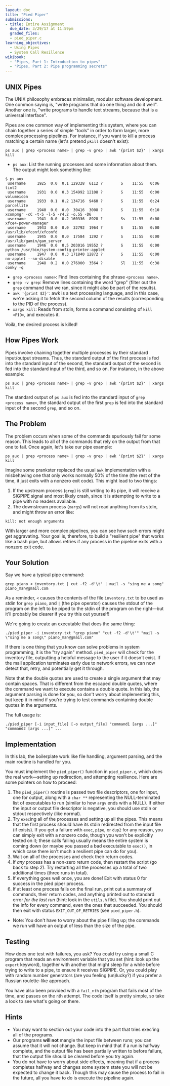 ```yaml
---
layout: doc
title: "Pied Piper"
submissions:
- title: Entire Assignment
  due_date: 3/29/17 at 11:59pm
  graded_files:
  - pied_piper.c
learning_objectives:
  - Using Pipes
  - System Call Resillence
wikibook:
  - "Pipes, Part 1: Introduction to pipes"
  - "Pipes, Part 2: Pipe programming secrets"
---
```


## UNIX Pipes

The UNIX philosophy embraces minimalist, modular software development. One common saying is, "write programs that do one thing and do it well". Another one is, "write programs to handle text streams, because that is a universal interface".

Pipes are one common way of implementing this system, where you can chain together a series of simple "tools" in order to form larger, more complex processing pipelines. For instance, if you want to kill a process matching a certain name (let's pretend `pkill` doesn't exist):

```console
ps aux | grep <process name> | grep -v grep | awk '{print $2}' | xargs kill
```

* `ps aux`: List the running processes and some information about them. The output might look something like:

```console
$ ps aux
 username     1925  0.0  0.1 129328  6112 ?        S    11:55   0:06 tint2
 username     1931  0.0  0.3 154992 12108 ?        S    11:55   0:00 volumeicon
 username     1933  0.1  0.2 134716  9460 ?        S    11:55   0:24 parcellite
 username     1940  0.0  0.0  30416  3008 ?        S    11:55   0:10 xcompmgr -cC -t-5 -l-5 -r4.2 -o.55 -D6
 username     1941  0.0  0.2 160336  8928 ?        Ss   11:55   0:00 xfce4-power-manager
 username     1943  0.0  0.0  32792  1964 ?        S    11:55   0:00 /usr/lib/xfconf/xfconfd
 username     1945  0.0  0.0  17584  1292 ?        S    11:55   0:00 /usr/lib/gamin/gam_server
 username     1946  0.0  0.5 203016 19552 ?        S    11:55   0:00 python /usr/bin/system-config-printer-applet
 username     1947  0.0  0.3 171840 12872 ?        S    11:55   0:00 nm-applet --sm-disable
 username     1948  0.2  0.0 276000  3564 ?        Sl   11:55   0:38 conky -q
```

* `grep <process name>`: Find lines containing the phrase `<process name>`.
* `grep -v grep`: Remove lines containing the word "grep" (filter out the `grep` command that we ran, since it might also be part of the results).
* `awk '{print $2}'`: awk is a text processing language, and in this case, we're asking it to fetch the second column of the results (corresponding to the PID of the process).
* `xargs kill`: Reads from stdin, forms a command consisting of `kill <PID>`, and executes it.

Voilà, the desired process is killed!

## How Pipes Work

Pipes involve chaining together multiple processes by their standard input/output streams. Thus, the standard output of the first process is fed into the standard input of the second, the standard output of the second is fed into the standard input of the third, and so on. For instance, in the above example:

```console
ps aux | grep <process name> | grep -v grep | awk '{print $2}' | xargs kill
```
The standard output of `ps aux` is fed into the standard input of `grep <process name>`, the standard output of the first `grep` is fed into the standard input of the second `grep`, and so on.

## The Problem

The problem occurs when some of the commands spuriously fail for some reason. This leads to all of the commands that rely on the output from that one to fail. Once again, let's take our pipe example:

```console
ps aux | grep <process name> | grep -v grep | awk '{print $2}' | xargs kill
```

Imagine some prankster replaced the usual `awk` implementation with a misbehaving one that only works normally 50% of the time (the rest of the time, it just exits with a nonzero exit code). This might lead to two things:

1. If the upstream process (`grep`) is still writing to its pipe, it will receive a SIGPIPE signal and most likely crash, since it is attempting to write to a pipe with no readers available.
2. The downstream process (`xargs`) will not read anything from its stdin, and might throw an error like:

```console
kill: not enough arguments
```
With larger and more complex pipelines, you can see how such errors might get aggravating. Your goal is, therefore, to build a "resilient pipe" that works like a bash pipe, but allows retries if any process in the pipeline exits with a nonzero exit code.

## Your Solution

Say we have a typical pipe command:

```console
grep piano < inventory.txt | cut -f2 -d'\t' | mail -s "sing me a song" piano_man@gmail.com
```

As a reminder, `<` causes the contents of the file `inventory.txt` to be used as stdin for `grep piano`, and `|` (the pipe operator) causes the stdout of the program on the left to be piped to the stdin of the program on the right—but it'll probably be clearer if you try this out yourself!

We're going to create an executable that does the same thing:

```console
./pied_piper -i inventory.txt "grep piano" "cut -f2 -d'\t'" "mail -s \"sing me a song\" piano_man@gmail.com"
```

If there is one thing that you know can solve problems in system programming, it is the "try again" method. `pied_piper` will check for the inventory file, outputting a helpful message to the user if it doesn't exist. If the mail application terminates early due to network errors, we can now detect that, retry, and potentially get it through.

Note that the double quotes are used to create a single argument that may contain spaces. That is different from the escaped double quotes, where the command we want to execute contains a double quote. In this lab, the argument parsing is done for you, so don't worry about implementing this, but keep it in mind if you're trying to test commands containing double quotes in the arguments.

The full usage is:

```console
./pied_piper [-i input_file] [-o output_file] "command1 [args ...]" "command2 [args ...]" ...
```

## Implementation

In this lab, the boilerplate work like file handling, argument parsing, and the main routine is handled for you. 

You must implement the `pied_piper()` function in `pied_piper.c`, which does the real work—setting up redirection, and attempting resilience. Here are some pointers on how to proceed:

1. The `pied_piper()` routine is passed two file descriptors, one for input, one for output, along with a `char **` representing the NULL-terminated list of executables to run (similar to how `argv` ends with a NULL). If either the input or output file descriptor is negative, you should use stdin or stdout respectively (like normal).
2. Try `exec`ing all of the processes and setting up all the pipes. This means that the first process should have its stdin redirected from the input file (if exists). If you get a failure with `exec`, `pipe`, or `dup2` for any reason, you can simply exit with a nonzero code, though you won't be explicitly tested on it; these calls failing usually means the entire system is coming down (or maybe you passed a bad executable to `exec()`, in which case there isn't much a resilient pipe can do for you).
3. Wait on all of the processes and check their return codes.
4. If *any* process has a non-zero return code, then restart the script (go back to step 2). Try restarting all the processes up a total of two additional times (three runs in total).
5. If everything goes well once, you are done! Exit with status 0 for success in the pied piper process.
6. If at least one process fails on the final run, print out a summary of commands, their return codes, and anything printed out to standard error *for the last run* (hint: look in the `utils.h` file). You should print out the info for every command, even the ones that succeeded. You should then exit with status `EXIT_OUT_OF_RETRIES` (see `pied_piper.h`).
* Note: You don't have to worry about the pipe filling up; the commands we run will have an output of less than the size of the pipe.

## Testing

How does one test with failures, you ask? You could try using a small C program that reads an environment variable that you set (hint: look up the `export` keyword), together with another that might sleep for a while before trying to write to a pipe, to ensure it receives SIGPIPE. Or, you could play with random number generators (are you feeling (un)lucky?) if you prefer a Russian roulette-like approach.

You have also been provided with a `fail_nth` program that fails most of the time, and passes on the `n`th attempt. The code itself is pretty simple, so take a look to see what's going on there.

## Hints

* You may want to section out your code into the part that tries exec'ing all of the programs.
* Our programs **will not** mangle the input file between runs; you can assume that it will not change. But keep in mind that if a run is halfway complete, and the output file has been partially written to before failure, that the output file should be cleared before you try again.
* You do not have to worry about side effects, meaning that if a process completes halfway and changes some system state you will not be expected to change it back. Though this may cause the process to fail in the future, all you have to do is execute the pipeline again.
